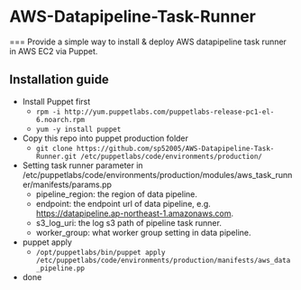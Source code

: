 # AWS-Datapipeline-Task-Runner
===
Provide a simple way to install & deploy AWS datapipeline task runner in AWS EC2 via Puppet.

## Installation guide
* Install Puppet first
  * ```rpm -i http://yum.puppetlabs.com/puppetlabs-release-pc1-el-6.noarch.rpm```
  * ```yum -y install puppet```
* Copy this repo into puppet production folder
  * ```git clone https://github.com/sp52005/AWS-Datapipeline-Task-Runner.git /etc/puppetlabs/code/environments/production/```
* Setting task runner parameter in /etc/puppetlabs/code/environments/production/modules/aws_task_runner/manifests/params.pp
  * pipeline_region: the region of data pipeline.
  * endpoint: the endpoint url of data pipeline, e.g. https://datapipeline.ap-northeast-1.amazonaws.com.
  * s3_log_uri: the log s3 path of pipeline task runner.
  * worker_group: what worker group setting in data pipeline.
* puppet apply
  * ```/opt/puppetlabs/bin/puppet apply /etc/puppetlabs/code/environments/production/manifests/aws_data_pipeline.pp```
* done
